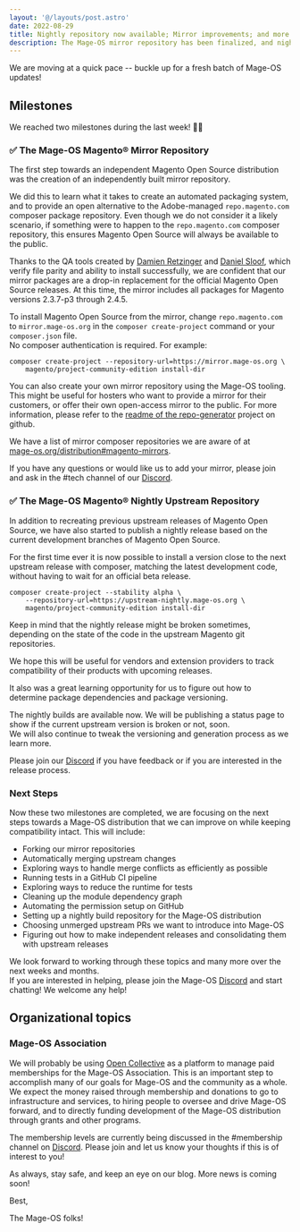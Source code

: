 ```yaml
---
layout: '@/layouts/post.astro'
date: 2022-08-29
title: Nightly repository now available; Mirror improvements; and more
description: The Mage-OS mirror repository has been finalized, and nightly builds are published  
---
```


We are moving at a quick pace -- buckle up for a fresh batch of Mage-OS updates!

## Milestones

We reached two milestones during the last week! 🎉🎉

### ✅ The Mage-OS Magento® Mirror Repository

The first step towards an independent Magento Open Source distribution was the creation of an independently built mirror repository.

We did this to learn what it takes to create an automated packaging system, and to provide an open alternative to the Adobe-managed `repo.magento.com` composer package repository.
Even though we do not consider it a likely scenario, if something were to happen to the `repo.magento.com` composer repository, this ensures Magento Open Source will always be available to the public.

Thanks to the QA tools created by [Damien Retzinger](https://github.com/damienwebdev) and [Daniel Sloof](https://github.com/danslo), which verify file parity and ability to install successfully, we are confident that our mirror packages are a drop-in replacement for the official Magento Open Source releases.
At this time, the mirror includes all packages for Magento versions 2.3.7-p3 through 2.4.5.

To install Magento Open Source from the mirror, change `repo.magento.com` to `mirror.mage-os.org` in the `composer create-project` command or your `composer.json` file.  
No composer authentication is required. For example:

```
composer create-project --repository-url=https://mirror.mage-os.org \
    magento/project-community-edition install-dir
```

You can also create your own mirror repository using the Mage-OS tooling. This might be useful for hosters who want to provide a mirror for their customers, or offer their own open-access mirror to the public.
For more information, please refer to the [readme of the repo-generator](https://github.com/mage-os/generate-mirror-repo-js#usage) project on github.

We have a list of mirror composer repositories we are aware of at  
[mage-os.org/distribution#magento-mirrors](https://mage-os.org/distribution#magento-mirrors).

If you have any questions or would like us to add your mirror, please join and ask in the #tech channel of our [Discord](http://chat.mage-os.org).


### ✅ The Mage-OS Magento® Nightly Upstream Repository

In addition to recreating previous upstream releases of Magento Open Source, we have also started to publish a nightly release based on the current development branches of Magento Open Source.

For the first time ever it is now possible to install a version close to the next upstream release with composer, matching the latest development code, without having to wait for an official beta release.

```
composer create-project --stability alpha \
    --repository-url=https://upstream-nightly.mage-os.org \
    magento/project-community-edition install-dir
```

Keep in mind that the nightly release might be broken sometimes, depending on the state of the code in the upstream Magento git repositories.

We hope this will be useful for vendors and extension providers to track compatibility of their products with upcoming releases.

It also was a great learning opportunity for us to figure out how to determine package dependencies and package versioning.

The nightly builds are available now. We will be publishing a status page to show if the current upstream version is broken or not, soon.  
We will also continue to tweak the versioning and generation process as we learn more.

Please join our [Discord](http://chat.mage-os-org) if you have feedback or if you are interested in the release process.

### Next Steps

Now these two milestones are completed, we are focusing on the next steps towards a Mage-OS distribution that we can improve on while keeping compatibility intact.
This will include:

* Forking our mirror repositories
* Automatically merging upstream changes
* Exploring ways to handle merge conflicts as efficiently as possible
* Running tests in a GitHub CI pipeline
* Exploring ways to reduce the runtime for tests
* Cleaning up the module dependency graph
* Automating the permission setup on GitHub
* Setting up a nightly build repository for the Mage-OS distribution
* Choosing unmerged upstream PRs we want to introduce into Mage-OS
* Figuring out how to make independent releases and consolidating them with upstream releases

We look forward to working through these topics and many more over the next weeks and months.  
If you are interested in helping, please join the Mage-OS [Discord](http://chat.mage-os.org) and start chatting! We welcome any help!

## Organizational topics

### Mage-OS Association

We will probably be using [Open Collective](https://opencollective.com/) as a platform to manage paid memberships for the Mage-OS Association.
This is an important step to accomplish many of our goals for Mage-OS and the community as a whole.
We expect the money raised through membership and donations to go to infrastructure and services, to hiring people to oversee and drive Mage-OS forward, and to directly funding development of the Mage-OS distribution through grants and other programs.

The membership levels are currently being discussed in the #membership channel on [Discord](http://chat.mage-os.org). Please join and let us know your thoughts if this is of interest to you!

As always, stay safe, and keep an eye on our blog. More news is coming soon!

Best,

The Mage-OS folks!